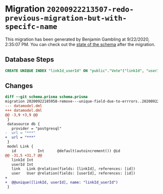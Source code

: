 # Migration `20200922213507-redo-previous-migration-but-with-specifc-name`

This migration has been generated by Benjamin Gambling at 9/22/2020, 2:35:07 PM.
You can check out the [state of the schema](./schema.prisma) after the migration.

## Database Steps

```sql
CREATE UNIQUE INDEX "linkId_userId" ON "public"."Vote"("linkId", "userId")
```

## Changes

```diff
diff --git schema.prisma schema.prisma
migration 20200922185958-remove---unique-field-due-to-errrors..20200922213507-redo-previous-migration-but-with-specifc-name
--- datamodel.dml
+++ datamodel.dml
@@ -3,9 +3,9 @@
 }
 datasource db {
   provider = "postgresql"
-  url = "***"
+  url = "***"
 }
 model Link {
   id          Int      @default(autoincrement()) @id
@@ -31,5 +31,7 @@
   linkId Int
   userId Int
   link   Link @relation(fields: [linkId], references: [id])
   user   User @relation(fields: [userId], references: [id])
+
+  @@unique([linkId, userId], name: "linkId_userId")
 }
```


